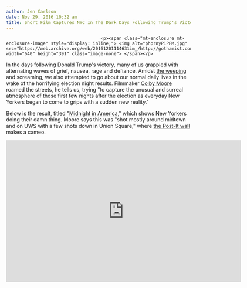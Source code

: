 ```yaml
---
author: Jen Carlson
date: Nov 29, 2016 10:32 am
title: Short Film Captures NYC In The Dark Days Following Trump's Victory
---
```


	
										<p><span class="mt-enclosure mt-enclosure-image" style="display: inline;"> <img alt="phprnyP1PPM.jpg" src="https://web.archive.org/web/20161201114631im_/http://gothamist.com/attachments/arts_jen/phprnyP1PPM.jpg" width="640" height="391" class="image-none"> </span></p>

<p>In the days following Donald Trump&apos;s victory, many of us grappled with alternating waves of grief, nausea, rage and defiance. Amidst <a href="https://web.archive.org/web/20161201114631/http://gothamist.com/2016/11/09/trump_clinton_election_nightmare.php">the weeping</a> and screaming, we also attempted to go about our normal daily lives in the wake of the horrifying election night results. Filmmaker <a href="https://web.archive.org/web/20161201114631/http://gothamist.com/tags/colbymoore">Colby Moore</a> roamed the streets, he tells us, trying &quot;to capture the unusual and surreal atmosphere of those first few nights after the election as everyday New Yorkers began to come to grips with a sudden new reality.&quot;</p>

<p>Below is the result, titled &quot;<a href="https://web.archive.org/web/20161201114631/https://vimeo.com/192537995">Midnight in America</a>,&quot; which shows New Yorkers doing their damn thing. Moore says this was &quot;shot mostly around midtown and on UWS with a few shots down in Union Square,&quot; where <a href="https://web.archive.org/web/20161201114631/http://gothamist.com/2016/11/10/subway_therapy_messages.php#photo-1">the Post-It wall</a> makes a cameo.</p>

<p><iframe src="https://web.archive.org/web/20161201114631if_/https://player.vimeo.com/video/192537995?title=0&amp;byline=0&amp;portrait=0" width="640" height="386" frameborder="0" webkitallowfullscreen="" mozallowfullscreen="" allowfullscreen></iframe></p>					
										
									
				